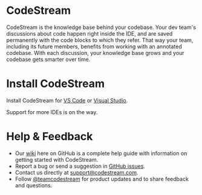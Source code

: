 # CodeStream

CodeStream is the knowledge base behind your codebase. Your dev team's discussions about code happen right inside the IDE, and are saved permanently with the code blocks to which they refer. That way your team, including its future members, benefits from working with an annotated codebase. With each discussion, your knowledge base grows and your codebase gets smarter over time.


# Install CodeStream

Install CodeStream for [VS Code](https://marketplace.visualstudio.com/items?itemName=CodeStream.codestream) or [Visual Studio](https://marketplace.visualstudio.com/items?itemName=CodeStream.codestream-vs).

Support for more IDEs is on the way.

# Help & Feedback

* Our [wiki](https://github.com/TeamCodeStream/CodeStream/wiki) here on GitHub is a complete help guide with information on getting started with CodeStream. 
* Report a bug or send a suggestion in [GitHub issues](https://github.com/TeamCodeStream/CodeStream/issues).
* Contact us directly at support@codestream.com.
* Follow [@teamcodestream](http://twitter.com/teamcodestream) for product updates and to share feedback and questions.

